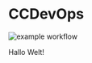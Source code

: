 # CCDevOps

![example workflow](https://github.com/Sinealon/CCDevOps/actions/workflows/main.yaml/badge.svg)

Hallo Welt!
